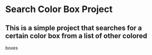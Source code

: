 # Search Color Box Project

## This is a simple project that searches for a certain color box from a list of other colored 
boxes
